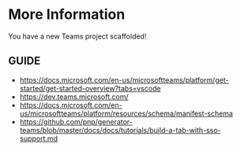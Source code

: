 # More Information

You have a new Teams project scaffolded!

## GUIDE

- https://docs.microsoft.com/en-us/microsoftteams/platform/get-started/get-started-overview?tabs=vscode
- https://dev.teams.microsoft.com/
- https://docs.microsoft.com/en-us/microsoftteams/platform/resources/schema/manifest-schema
- https://github.com/pnp/generator-teams/blob/master/docs/docs/tutorials/build-a-tab-with-sso-support.md